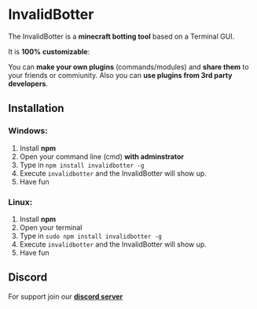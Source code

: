 # InvalidBotter
The InvalidBotter is a **minecraft botting tool** based on a Terminal GUI.


It is **100% customizable**:

You can **make your own plugins** (commands/modules)
and **share them** to your friends or commiunity.
Also you can **use plugins from 3rd party developers**.

## Installation

### Windows:
1. Install **npm**
2. Open your command line (cmd) **with adminstrator**
3. Type in ``npm install invalidbotter -g``
4. Execute ``invalidbotter`` and the InvalidBotter will show up.
5. Have fun

### Linux:
1. Install **npm**
2. Open your terminal
3. Type in ``sudo npm install invalidbotter -g``
4. Execute ``invalidbotter`` and the InvalidBotter will show up.
5. Have fun

## Discord

For support join our [**discord server**](https://discord.gg/AbQtPjv9nq)
